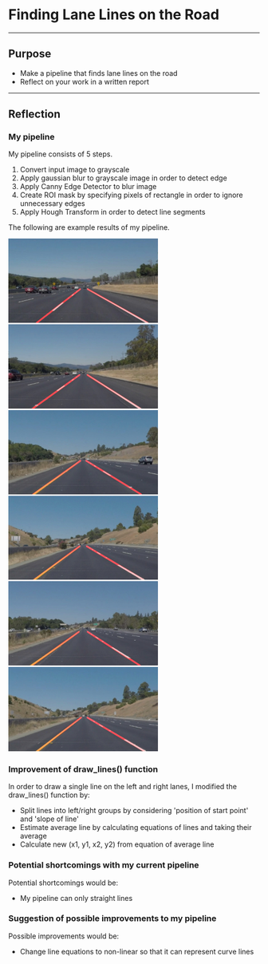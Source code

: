 # **Finding Lane Lines on the Road** 

---

## Purpose

* Make a pipeline that finds lane lines on the road
* Reflect on your work in a written report

---

## Reflection

### My pipeline

My pipeline consists of 5 steps.

1. Convert input image to grayscale
2. Apply gaussian blur to grayscale image in order to detect edge
3. Apply Canny Edge Detector to blur image
4. Create ROI mask by specifying pixels of rectangle in order to ignore unnecessary edges
5. Apply Hough Transform in order to detect line segments

The following are example results of my pipeline.

<img src="./test_images_output/solidWhiteCurve.jpg" width="300">
<img src="./test_images_output/solidWhiteRight.jpg" width="300">
<img src="./test_images_output/solidYellowCurve.jpg" width="300">
<img src="./test_images_output/solidYellowCurve2.jpg" width="300">
<img src="./test_images_output/solidYellowLeft.jpg" width="300">
<img src="./test_images_output/whiteCarLaneSwitch.jpg" width="300">

### Improvement of draw_lines() function

In order to draw a single line on the left and right lanes, I modified the draw_lines() function by:

* Split lines into left/right groups by considering 'position of start point' and 'slope of line'
* Estimate average line by calculating equations of lines and taking their average
* Calculate new (x1, y1, x2, y2) from equation of average line

### Potential shortcomings with my current pipeline

Potential shortcomings would be:

* My pipeline can only straight lines

### Suggestion of possible improvements to my pipeline

Possible improvements would be:

* Change line equations to non-linear so that it can represent curve lines

